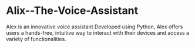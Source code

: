 # Alix--The-Voice-Assistant
Alex is an innovative voice assistant  Developed using Python, Alex offers users a hands-free, intuitive way to interact with their devices and access a variety of functionalities.
